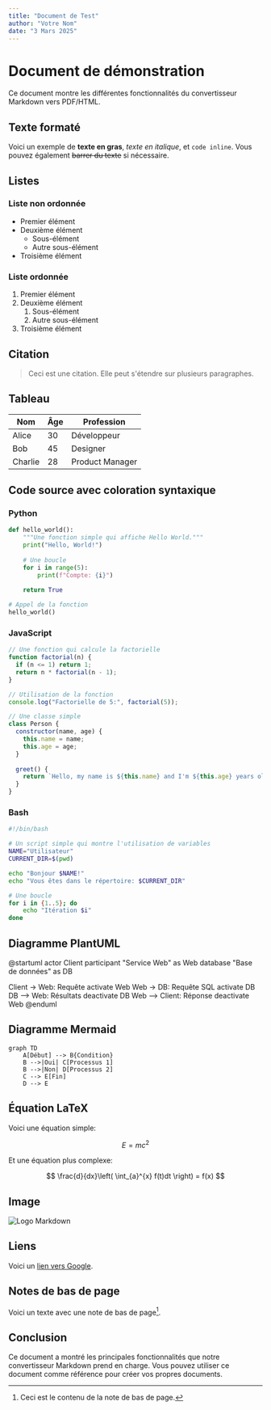 ```yaml
---
title: "Document de Test"
author: "Votre Nom"
date: "3 Mars 2025"
---
```


# Document de démonstration

Ce document montre les différentes fonctionnalités du convertisseur Markdown vers PDF/HTML.

## Texte formaté

Voici un exemple de **texte en gras**, *texte en italique*, et `code inline`. Vous pouvez également ~~barrer du texte~~ si nécessaire.

## Listes

### Liste non ordonnée

* Premier élément
* Deuxième élément
  * Sous-élément
  * Autre sous-élément
* Troisième élément

### Liste ordonnée

1. Premier élément
2. Deuxième élément
   1. Sous-élément
   2. Autre sous-élément
3. Troisième élément

## Citation

> Ceci est une citation.
> Elle peut s'étendre sur plusieurs paragraphes.

## Tableau

| Nom      | Âge | Profession     |
|----------|-----|----------------|
| Alice    | 30  | Développeur    |
| Bob      | 45  | Designer       |
| Charlie  | 28  | Product Manager|

## Code source avec coloration syntaxique

### Python

```python
def hello_world():
    """Une fonction simple qui affiche Hello World."""
    print("Hello, World!")
    
    # Une boucle
    for i in range(5):
        print(f"Compte: {i}")
    
    return True

# Appel de la fonction
hello_world()
```

### JavaScript

```javascript
// Une fonction qui calcule la factorielle
function factorial(n) {
  if (n <= 1) return 1;
  return n * factorial(n - 1);
}

// Utilisation de la fonction
console.log("Factorielle de 5:", factorial(5));

// Une classe simple
class Person {
  constructor(name, age) {
    this.name = name;
    this.age = age;
  }
  
  greet() {
    return `Hello, my name is ${this.name} and I'm ${this.age} years old.`;
  }
}
```

### Bash

```bash
#!/bin/bash

# Un script simple qui montre l'utilisation de variables
NAME="Utilisateur"
CURRENT_DIR=$(pwd)

echo "Bonjour $NAME!"
echo "Vous êtes dans le répertoire: $CURRENT_DIR"

# Une boucle
for i in {1..5}; do
    echo "Itération $i"
done
```

## Diagramme PlantUML

@startuml
actor Client
participant "Service Web" as Web
database "Base de données" as DB

Client -> Web: Requête
activate Web
Web -> DB: Requête SQL
activate DB
DB --> Web: Résultats
deactivate DB
Web --> Client: Réponse
deactivate Web
@enduml

## Diagramme Mermaid

```mermaid
graph TD
    A[Début] --> B{Condition}
    B -->|Oui| C[Processus 1]
    B -->|Non| D[Processus 2]
    C --> E[Fin]
    D --> E
```

## Équation LaTeX

Voici une équation simple:

$$E = mc^2$$

Et une équation plus complexe:

$$
\frac{d}{dx}\left( \int_{a}^{x} f(t)dt \right) = f(x)
$$

## Image

![Logo Markdown](https://markdown-here.com/img/icon256.png)

## Liens

Voici un [lien vers Google](https://www.google.com).

## Notes de bas de page

Voici un texte avec une note de bas de page[^1].

[^1]: Ceci est le contenu de la note de bas de page.

## Conclusion

Ce document a montré les principales fonctionnalités que notre convertisseur Markdown prend en charge. Vous pouvez utiliser ce document comme référence pour créer vos propres documents.
